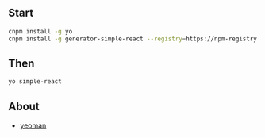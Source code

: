 ## Start
```bash
cnpm install -g yo 
cnpm install -g generator-simple-react --registry=https://npm-registry.aidigger.com
```

## Then
```bash
yo simple-react
```

## About
* [yeoman](https://yeoman.io/)